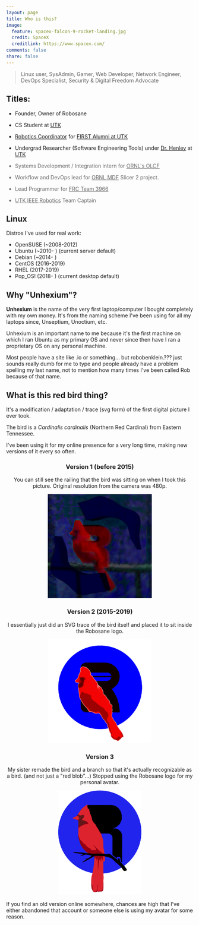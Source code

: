 ```yaml
---
layout: page
title: Who is this?
image:
  feature: spacex-falcon-9-rocket-landing.jpg
  credit: SpaceX
  creditlink: https://www.spacex.com/
comments: false
share: false
---
```


<style>
.title-previous {
  filter: opacity(0.65);
}
</style>

> Linux user, SysAdmin, Gamer, Web Developer, Network Engineer, DevOps Specialist, Security & Digital Freedom Advocate

## Titles:

 - Founder, Owner of Robosane

 - CS Student at [UTK](https://www.eecs.utk.edu/)

 - [Robotics Coordinator](https://bigorangerobots.com/) for [FIRST Alumni at UTK](https://volink.utk.edu/organization/firstalumni)

 - Undergrad Researcher (Software Engineering Tools) under [Dr. Henley](http://web.eecs.utk.edu/~azh/) at [UTK](https://www.eecs.utk.edu/)

<div class="title-previous" markdown="1">

 - Systems Development / Integration intern for [ORNL's OLCF](https://www.olcf.ornl.gov/)

 - Workflow and DevOps lead for [ORNL MDF](https://www.ornl.gov/mdf) Slicer 2 project.

 - Lead Programmer for [FRC Team 3966](https://lnstempunks.org/)

 - [UTK IEEE Robotics](https://ieee.eecs.utk.edu) Team Captain

</div>

## Linux

Distros I've used for real work:

 - OpenSUSE (~2008-2012)
 - Ubuntu (~2010- ) (current server default)
 - Debian (~2014- )
 - CentOS (2016-2019)
 - RHEL (2017-2019)
 - Pop_OS! (2018- ) (current desktop default)

## Why "Unhexium"?

**Unhexium** is the name of the very first laptop/computer I bought completely with my own money. It's from the naming scheme I've been using for all my laptops since, Unseptium, Unoctium, etc.

Unhexium is an important name to me because it's the first machine on which I ran Ubuntu as my primary OS and never since then have I ran a proprietary OS on any personal machine.

Most people have a site like <name>.io or something... but robobenklein.??? just sounds really dumb for me to type and people already have a problem spelling my last name, not to mention how many times I've been called Rob because of that name.

## What is this red bird thing?

It's a modification / adaptation / trace (svg form) of the first digital picture I ever took.

The bird is a *Cardinalis cardinalis* (Northern Red Cardinal) from Eastern Tennessee.

I've been using it for my online presence for a very long time, making new versions of it every so often.

<style>
.avatar-imgs {
  text-align: center;
}
.avatar-imgs img {
  max-height: 20em;
  width: auto;
}
</style>
<div class="avatar-imgs" markdown="1">

### Version 1 (before 2015)

You can still see the railing that the bird was sitting on when I took this picture. Original resolution from the camera was 480p.

![Bird V1](/images/avatar/RobobenkleinJustR768.png)

### Version 2 (2015-2019)

I essentially just did an SVG trace of the bird itself and placed it to sit inside the Robosane logo.

![Bird V2](/images/avatar/robobenkleinBirdTransparent.png)

### Version 3

My sister remade the bird and a branch so that it's actually recognizable as a bird. (and not just a "red blob"...) Stopped using the Robosane logo for my personal avatar.

![Bird V3](/images/avatar/robobenklein-rect-avatar-shaded-trace.svg)

</div>

If you find an old version online somewhere, chances are high that I've either abandoned that account or someone else is using my avatar for some reason.
